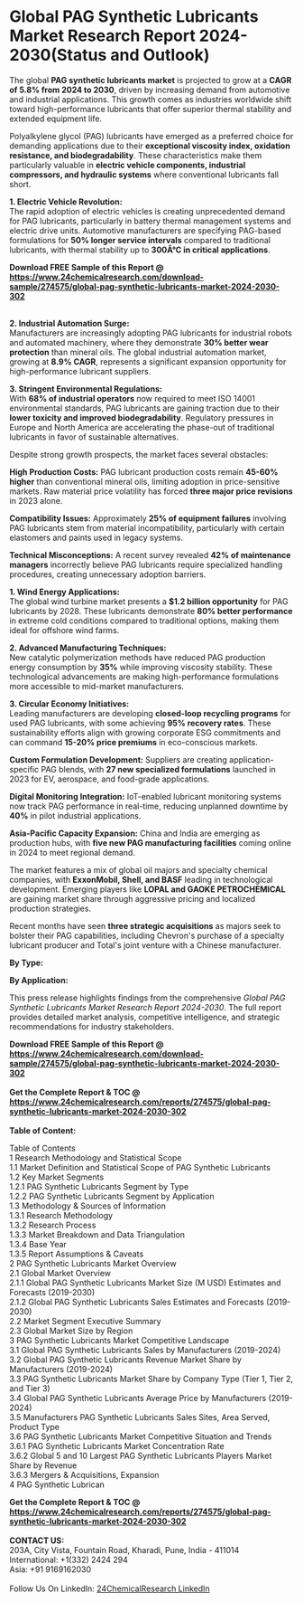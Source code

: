 <h1>Global PAG Synthetic Lubricants Market Research Report 2024-2030(Status and Outlook)</h1><p>The global <strong>PAG synthetic lubricants market</strong> is projected to grow at a <strong>CAGR of 5.8% from 2024 to 2030</strong>, driven by increasing demand from automotive and industrial applications. This growth comes as industries worldwide shift toward high-performance lubricants that offer superior thermal stability and extended equipment life.</p><p>Polyalkylene glycol (PAG) lubricants have emerged as a preferred choice for demanding applications due to their <strong>exceptional viscosity index, oxidation resistance, and biodegradability</strong>. These characteristics make them particularly valuable in <strong>electric vehicle components, industrial compressors, and hydraulic systems</strong> where conventional lubricants fall short.</p><p><strong>1. Electric Vehicle Revolution:</strong><br>
The rapid adoption of electric vehicles is creating unprecedented demand for PAG lubricants, particularly in battery thermal management systems and electric drive units. Automotive manufacturers are specifying PAG-based formulations for <strong>50% longer service intervals</strong> compared to traditional lubricants, with thermal stability up to <strong>300Â°C in critical applications</strong>.</p><div><b>Download FREE Sample of this Report @ 
            <a href="https://www.24chemicalresearch.com/download-sample/274575/global-pag-synthetic-lubricants-market-2024-2030-302">
            https://www.24chemicalresearch.com/download-sample/274575/global-pag-synthetic-lubricants-market-2024-2030-302</a></b></div><br><p><strong>2. Industrial Automation Surge:</strong><br>
Manufacturers are increasingly adopting PAG lubricants for industrial robots and automated machinery, where they demonstrate <strong>30% better wear protection</strong> than mineral oils. The global industrial automation market, growing at <strong>8.9% CAGR</strong>, represents a significant expansion opportunity for high-performance lubricant suppliers.</p><p><strong>3. Stringent Environmental Regulations:</strong><br>
With <strong>68% of industrial operators</strong> now required to meet ISO 14001 environmental standards, PAG lubricants are gaining traction due to their <strong>lower toxicity and improved biodegradability</strong>. Regulatory pressures in Europe and North America are accelerating the phase-out of traditional lubricants in favor of sustainable alternatives.</p><p>Despite strong growth prospects, the market faces several obstacles:</p><p><strong>High Production Costs:</strong> PAG lubricant production costs remain <strong>45-60% higher</strong> than conventional mineral oils, limiting adoption in price-sensitive markets. Raw material price volatility has forced <strong>three major price revisions</strong> in 2023 alone.</p><p><strong>Compatibility Issues:</strong> Approximately <strong>25% of equipment failures</strong> involving PAG lubricants stem from material incompatibility, particularly with certain elastomers and paints used in legacy systems.</p><p><strong>Technical Misconceptions:</strong> A recent survey revealed <strong>42% of maintenance managers</strong> incorrectly believe PAG lubricants require specialized handling procedures, creating unnecessary adoption barriers.</p><p><strong>1. Wind Energy Applications:</strong><br>
The global wind turbine market presents a <strong>$1.2 billion opportunity</strong> for PAG lubricants by 2028. These lubricants demonstrate <strong>80% better performance</strong> in extreme cold conditions compared to traditional options, making them ideal for offshore wind farms.</p><p><strong>2. Advanced Manufacturing Techniques:</strong><br>
New catalytic polymerization methods have reduced PAG production energy consumption by <strong>35%</strong> while improving viscosity stability. These technological advancements are making high-performance formulations more accessible to mid-market manufacturers.</p><p><strong>3. Circular Economy Initiatives:</strong><br>
Leading manufacturers are developing <strong>closed-loop recycling programs</strong> for used PAG lubricants, with some achieving <strong>95% recovery rates</strong>. These sustainability efforts align with growing corporate ESG commitments and can command <strong>15-20% price premiums</strong> in eco-conscious markets.</p><p><strong>Custom Formulation Development:</strong> Suppliers are creating application-specific PAG blends, with <strong>27 new specialized formulations</strong> launched in 2023 for EV, aerospace, and food-grade applications.</p><p><strong>Digital Monitoring Integration:</strong> IoT-enabled lubricant monitoring systems now track PAG performance in real-time, reducing unplanned downtime by <strong>40%</strong> in pilot industrial applications.</p><p><strong>Asia-Pacific Capacity Expansion:</strong> China and India are emerging as production hubs, with <strong>five new PAG manufacturing facilities</strong> coming online in 2024 to meet regional demand.</p><p>The market features a mix of global oil majors and specialty chemical companies, with <strong>ExxonMobil, Shell, and BASF</strong> leading in technological development. Emerging players like <strong>LOPAL and GAOKE PETROCHEMICAL</strong> are gaining market share through aggressive pricing and localized production strategies.</p><p>Recent months have seen <strong>three strategic acquisitions</strong> as majors seek to bolster their PAG capabilities, including Chevron's purchase of a specialty lubricant producer and Total's joint venture with a Chinese manufacturer.</p><p><strong>By Type:</strong></p><p><strong>By Application:</strong></p><p>This press release highlights findings from the comprehensive <em>Global PAG Synthetic Lubricants Market Research Report 2024-2030</em>. The full report provides detailed market analysis, competitive intelligence, and strategic recommendations for industry stakeholders.</p><div><b>Download FREE Sample of this Report @ 
            <a href="https://www.24chemicalresearch.com/download-sample/274575/global-pag-synthetic-lubricants-market-2024-2030-302">
            https://www.24chemicalresearch.com/download-sample/274575/global-pag-synthetic-lubricants-market-2024-2030-302</a></b></div><br><div><b>Get the Complete Report & TOC @ 
            <a href="https://www.24chemicalresearch.com/reports/274575/global-pag-synthetic-lubricants-market-2024-2030-302">
            https://www.24chemicalresearch.com/reports/274575/global-pag-synthetic-lubricants-market-2024-2030-302</a></b></div><br>
            <b>Table of Content:</b><p>Table of Contents<br />
1 Research Methodology and Statistical Scope<br />
1.1 Market Definition and Statistical Scope of PAG Synthetic Lubricants<br />
1.2 Key Market Segments<br />
1.2.1 PAG Synthetic Lubricants Segment by Type<br />
1.2.2 PAG Synthetic Lubricants Segment by Application<br />
1.3 Methodology & Sources of Information<br />
1.3.1 Research Methodology<br />
1.3.2 Research Process<br />
1.3.3 Market Breakdown and Data Triangulation<br />
1.3.4 Base Year<br />
1.3.5 Report Assumptions & Caveats<br />
2 PAG Synthetic Lubricants Market Overview<br />
2.1 Global Market Overview<br />
2.1.1 Global PAG Synthetic Lubricants Market Size (M USD) Estimates and Forecasts (2019-2030)<br />
2.1.2 Global PAG Synthetic Lubricants Sales Estimates and Forecasts (2019-2030)<br />
2.2 Market Segment Executive Summary<br />
2.3 Global Market Size by Region<br />
3 PAG Synthetic Lubricants Market Competitive Landscape<br />
3.1 Global PAG Synthetic Lubricants Sales by Manufacturers (2019-2024)<br />
3.2 Global PAG Synthetic Lubricants Revenue Market Share by Manufacturers (2019-2024)<br />
3.3 PAG Synthetic Lubricants Market Share by Company Type (Tier 1, Tier 2, and Tier 3)<br />
3.4 Global PAG Synthetic Lubricants Average Price by Manufacturers (2019-2024)<br />
3.5 Manufacturers PAG Synthetic Lubricants Sales Sites, Area Served, Product Type<br />
3.6 PAG Synthetic Lubricants Market Competitive Situation and Trends<br />
3.6.1 PAG Synthetic Lubricants Market Concentration Rate<br />
3.6.2 Global 5 and 10 Largest PAG Synthetic Lubricants Players Market Share by Revenue<br />
3.6.3 Mergers & Acquisitions, Expansion<br />
4 PAG Synthetic Lubrican</p><div><b>Get the Complete Report & TOC @ 
            <a href="https://www.24chemicalresearch.com/reports/274575/global-pag-synthetic-lubricants-market-2024-2030-302">
            https://www.24chemicalresearch.com/reports/274575/global-pag-synthetic-lubricants-market-2024-2030-302</a></b></div><br><b>CONTACT US:</b><br>
            203A, City Vista, Fountain Road, Kharadi, Pune, India - 411014<br>
            International: +1(332) 2424 294<br>
            Asia: +91 9169162030 <br><br>
            Follow Us On LinkedIn: <a href="https://www.linkedin.com/company/24chemicalresearch/">24ChemicalResearch LinkedIn</a>